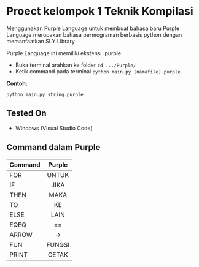 # Proect kelompok 1 Teknik Kompilasi

Menggunakan Purple Language untuk membuat bahasa baru
Purple Language merupakan bahasa permograman berbasis python dengan memanfaatkan SLY Library

Purple Language ini memiliki ekstensi .purple

- Buka terminal arahkan ke folder `cd .../Purple/`
- Ketik command pada terminal `python main.py (namafile).purple`

**Contoh:**

```
python main.py string.purple
```

## Tested On

- Windows (Visual Studio Code)

## Command dalam Purple

| Command | Purple |
| ------- | :----: |
| FOR     | UNTUK  |
| IF      |  JIKA  |
| THEN    |  MAKA  |
| TO      |   KE   |
| ELSE    |  LAIN  |
| EQEQ    |   ==   |
| ARROW   |   ->   |
| FUN     | FUNGSI |
| PRINT   | CETAK  |
